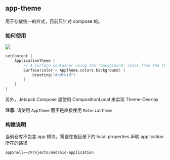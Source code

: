 ## app-theme
用于存放统一的样式，目前只针对 compose 的。

### 如何使用
[![](https://jitpack.io/v/foodiestudio/app-theme.svg)](https://jitpack.io/#foodiestudio/app-theme)

```kotlin
setContent {
    ApplicationTheme {
        // A surface container using the 'background' color from the theme
        Surface(color = AppTheme.colors.background) {
            Greeting("Android")
        }
    }
}
```

另外，Jetapck Compose 里使用 CompositionLocal 来实现 Theme-Overlay

**注意:** 请使用 `AppTheme` 而不是直接使用 `MaterialTheme`

### 构建说明
当前仓库不包含 app 模块，需要在根目录下的 local.properties 声明 application 所在的路径

```
appShell=~/Projects/android-application
```
